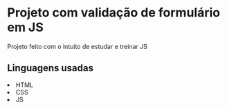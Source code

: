 <h1>Projeto com validação de formulário em JS</h1>

Projeto feito com o intuito de estudar e treinar JS

<h2>Linguagens usadas</h2>

<li>HTML</li>
<li>CSS</li>
<li>JS</li>
